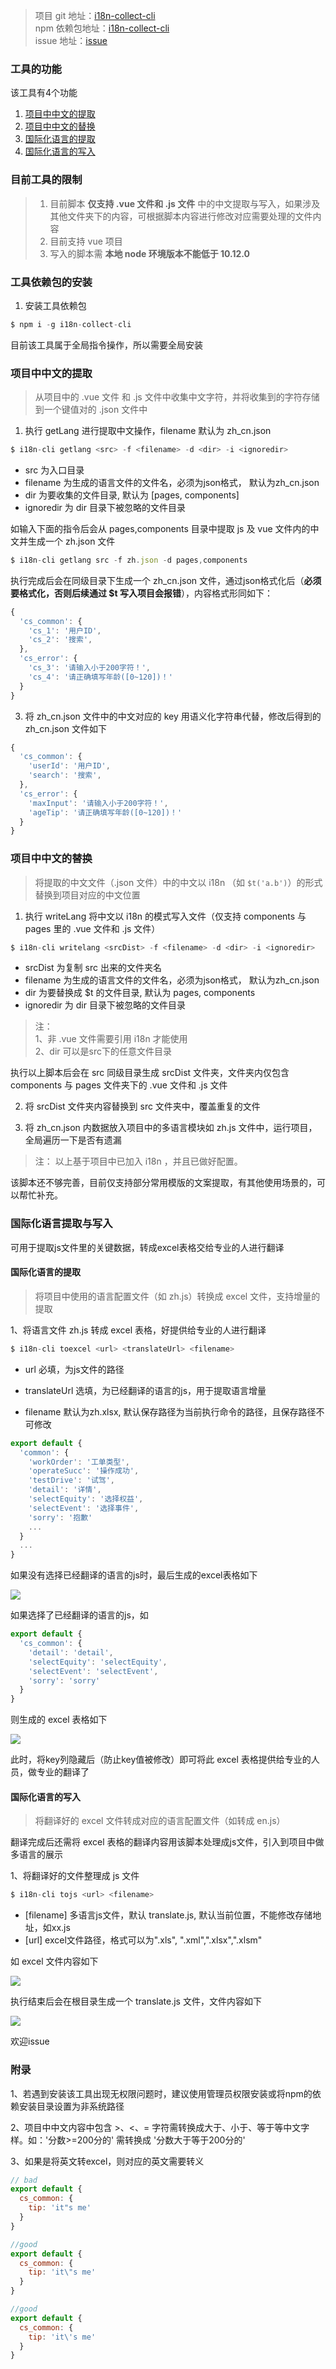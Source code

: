 > 项目 git 地址：[i18n-collect-cli](https://github.com/xujiujiu/i18n-collect-cli)    
> npm 依赖包地址：[i18n-collect-cli](https://www.npmjs.com/package/i18n-collect-cli)   
> issue 地址：[issue](https://github.com/xujiujiu/i18n-collect-cli/issues)


### 工具的功能

该工具有4个功能
1. [项目中中文的提取](项目中文的提取)
2. [项目中中文的替换](项目中中文的替换)
3. [国际化语言的提取](国际化语言的提取)
4. [国际化语言的写入](国际化语言的写入)

### 目前工具的限制

> 1. 目前脚本 **仅支持 .vue 文件和 .js 文件** 中的中文提取与写入，如果涉及其他文件夹下的内容，可根据脚本内容进行修改对应需要处理的文件内容
> 2. 目前支持 vue 项目
> 3. 写入的脚本需 **本地 node 环境版本不能低于 10.12.0**

### 工具依赖包的安装

1. 安装工具依赖包

```js
$ npm i -g i18n-collect-cli
```
目前该工具属于全局指令操作，所以需要全局安装

### 项目中中文的提取

> 从项目中的 .vue 文件 和 .js 文件中收集中文字符，并将收集到的字符存储到一个键值对的 .json 文件中

1. 执行 getLang 进行提取中文操作，filename 默认为 zh_cn.json

```js
$ i18n-cli getlang <src> -f <filename> -d <dir> -i <ignoredir>
```

+ src 为入口目录
+ filename 为生成的语言文件的文件名，必须为json格式， 默认为zh_cn.json
+ dir 为要收集的文件目录, 默认为 [pages, components]
+ ignoredir 为 dir 目录下被忽略的文件目录

如输入下面的指令后会从 pages,components 目录中提取 js 及 vue 文件内的中文并生成一个 zh.json 文件

```js
$ i18n-cli getlang src -f zh.json -d pages,components
```

执行完成后会在同级目录下生成一个 zh_cn.json 文件，通过json格式化后（**必须要格式化，否则后续通过 $t 写入项目会报错**），内容格式形同如下：

```js
{
  'cs_common': {
    'cs_1': '用户ID',
    'cs_2': '搜索',
  },
  'cs_error': {
    'cs_3': '请输入小于200字符！',
    'cs_4': '请正确填写年龄([0~120])！'
  }
}
```

3. 将 zh_cn.json 文件中的中文对应的 key 用语义化字符串代替，修改后得到的 zh_cn.json 文件如下

```js
{
  'cs_common': {
    'userId': '用户ID',
    'search': '搜索',
  },
  'cs_error': {
    'maxInput': '请输入小于200字符！',
    'ageTip': '请正确填写年龄([0~120])！'
  }
}
```
### 项目中中文的替换

> 将提取的中文文件（.json 文件）中的中文以 i18n （如 `$t('a.b')`）的形式替换到项目对应的中文位置

1. 执行 writeLang 将中文以 i18n 的模式写入文件（仅支持 components 与 pages 里的 .vue 文件和 .js 文件）

```js
$ i18n-cli writelang <srcDist> -f <filename> -d <dir> -i <ignoredir>
```
  
+ srcDist 为复制 src 出来的文件夹名
+ filename 为生成的语言文件的文件名，必须为json格式， 默认为zh_cn.json
+ dir 为要替换成 $t 的文件目录, 默认为 pages, components
+ ignoredir 为 dir 目录下被忽略的文件目录

> 注：    
> 1、非 .vue 文件需要引用 i18n 才能使用    
> 2、dir 可以是src下的任意文件目录

执行以上脚本后会在 src 同级目录生成 srcDist 文件夹，文件夹内仅包含 components 与 pages 文件夹下的 .vue 文件和 .js 文件

2. 将 srcDist 文件夹内容替换到 src 文件夹中，覆盖重复的文件

3. 将 zh_cn.json 内数据放入项目中的多语言模块如 zh.js 文件中，运行项目，全局遍历一下是否有遗漏

> 注： 以上基于项目中已加入 i18n ，并且已做好配置。

该脚本还不够完善，目前仅支持部分常用模版的文案提取，有其他使用场景的，可以帮忙补充。

### 国际化语言提取与写入

可用于提取js文件里的关键数据，转成excel表格交给专业的人进行翻译

#### 国际化语言的提取

> 将项目中使用的语言配置文件（如 zh.js）转换成 excel 文件，支持增量的提取

1、将语言文件 zh.js 转成 excel 表格，好提供给专业的人进行翻译

```js
$ i18n-cli toexcel <url> <translateUrl> <filename>
```

+ url 必填，为js文件的路径

+ translateUrl 选填，为已经翻译的语言的js，用于提取语言增量

+ filename 默认为zh.xlsx, 默认保存路径为当前执行命令的路径，且保存路径不可修改


```js
export default {
  'common': {
    'workOrder': '工单类型',
    'operateSucc': '操作成功',
    'testDrive': '试驾',
    'detail': '详情',
    'selectEquity': '选择权益',
    'selectEvent': '选择事件',
    'sorry': '抱歉'
    ...
  }
  ...
}
```
如果没有选择已经翻译的语言的js时，最后生成的excel表格如下


![](./img/toexcel_2019-11-13_10-28-32.png)

如果选择了已经翻译的语言的js，如

```js
export default {
  'cs_common': {
    'detail': 'detail',
    'selectEquity': 'selectEquity',
    'selectEvent': 'selectEvent',
    'sorry': 'sorry'
  }
}

```

则生成的 excel 表格如下

![](./img/excelEn_2019-11-13_11-30-11.png)

此时，将key列隐藏后（防止key值被修改）即可将此 excel 表格提供给专业的人员，做专业的翻译了

#### 国际化语言的写入

> 将翻译好的 excel 文件转成对应的语言配置文件（如转成 en.js）

翻译完成后还需将 excel 表格的翻译内容用该脚本处理成js文件，引入到项目中做多语言的展示

1、将翻译好的文件整理成 js 文件

```js
$ i18n-cli tojs <url> <filename>
```

+ [filename] 多语言js文件，默认 translate.js, 默认当前位置，不能修改存储地址，如xx.js
+ [url] excel文件路径，格式可以为".xls", ".xml",".xlsx",".xlsm"

如 excel 文件内容如下

![](./img/tojs_2019-11-19_16-8-2.png)

执行结束后会在根目录生成一个 translate.js 文件，文件内容如下

![](./img/tojs_2019-11-19_16-11-5.png)

欢迎issue

### 附录

1、若遇到安装该工具出现无权限问题时，建议使用管理员权限安装或将npm的依赖安装目录设置为非系统路径

2、项目中中文内容中包含 >、<、= 字符需转换成大于、小于、等于等中文字样。如：'分数>=200分的' 需转换成 '分数大于等于200分的'

3、如果是将英文转excel，则对应的英文需要转义
```js
// bad
export default {
  cs_common: {
    tip: 'it"s me'
  }
}

//good
export default {
  cs_common: {
    tip: 'it\"s me'
  }
}

//good
export default {
  cs_common: {
    tip: 'it\'s me'
  }
}

```
